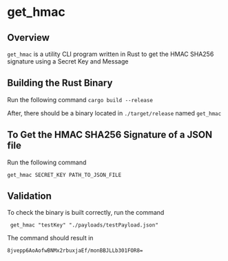 # get_hmac

## Overview
`get_hmac` is a utility CLI program written in Rust to get the HMAC SHA256 signature using a Secret Key and Message

## Building the Rust Binary
Run the following command `cargo build --release`

After, there should be a binary located in `./target/release` named `get_hmac`


## To Get the HMAC SHA256 Signature of a JSON file

Run the following command
```
get_hmac SECRET_KEY PATH_TO_JSON_FILE
```

## Validation
To check the binary is built correctly, run the command
```
 get_hmac "testKey" "./payloads/testPayload.json"
```

The command should result in
```
8jvepp6AoAofwBNMx2rbuxjaEf/monBBJLLb301FOR8=
```
